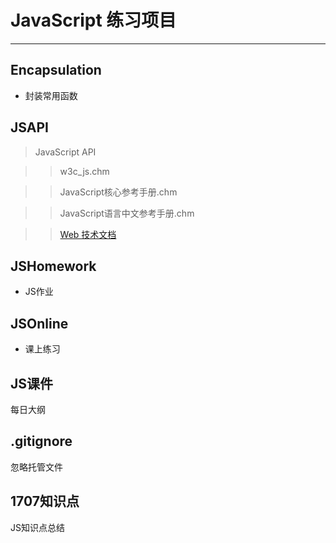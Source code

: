 # JavaScript 练习项目

----


## Encapsulation
* 封装常用函数

## JSAPI
> JavaScript API

>> w3c_js.chm

>> JavaScript核心参考手册.chm

>> JavaScript语言中文参考手册.chm

>> [Web 技术文档](https://developer.mozilla.org/zh-CN/docs/Web/JavaScript# "火狐开发者 Web 技术文档")

## JSHomework
* JS作业

## JSOnline
* 课上练习

## JS课件
每日大纲

## .gitignore
忽略托管文件

## 1707知识点
JS知识点总结


